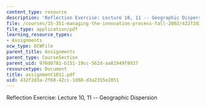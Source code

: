 ```yaml
---
content_type: resource
description: 'Reflection Exercise: Lecture 10, 11 -- Geographic Dispersion'
file: /courses/15-351-managing-the-innovation-process-fall-2002/432f2d3a2f6842cc1d88d3a2355e2851_assignment1011.pdf
file_type: application/pdf
learning_resource_types:
- Assignments
ocw_type: OCWFile
parent_title: Assignments
parent_type: CourseSection
parent_uid: 976d0781-b151-19cc-562d-aa81949f8937
resourcetype: Document
title: assignment1011.pdf
uid: 432f2d3a-2f68-42cc-1d88-d3a2355e2851
---
```

Reflection Exercise: Lecture 10, 11 -- Geographic Dispersion


